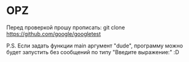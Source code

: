 # OPZ

Перед проверкой прошу прописать: git clone https://github.com/google/googletest

P.S. Если задать функции main аргумент "dude", программу можно будет запустить без сообщений по типу "Введите выражение:" :D
